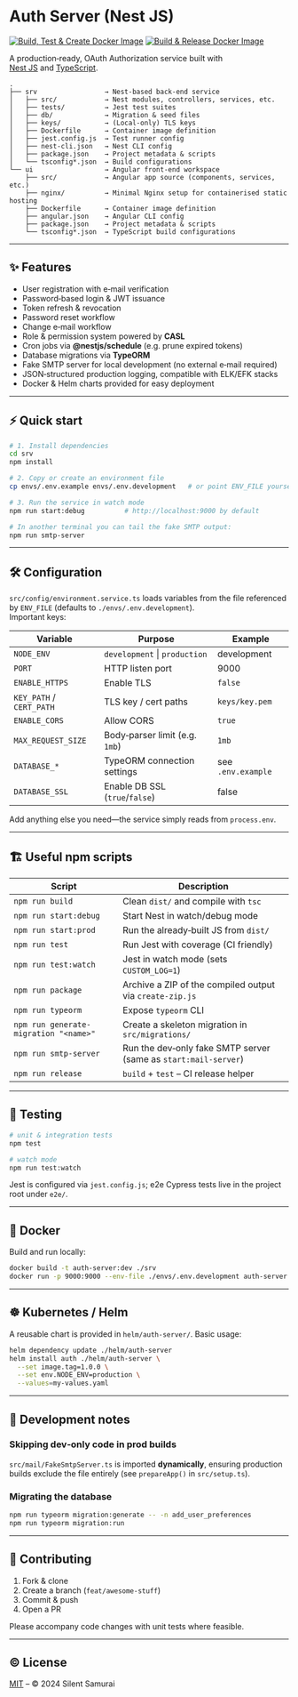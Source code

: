# Auth Server (Nest JS)

[![Build, Test & Create Docker Image](https://github.com/SilentSamurai/auth-server/actions/workflows/build.yaml/badge.svg)](https://github.com/SilentSamurai/auth-server/actions/workflows/build.yaml)
[![Build & Release Docker Image](https://github.com/SilentSamurai/auth-server/actions/workflows/release.yaml/badge.svg)](https://github.com/SilentSamurai/auth-server/actions/workflows/release.yaml)

A production‑ready, OAuth Authorization service built with  
[Nest JS](https://nestjs.com) and [TypeScript](https://www.typescriptlang.org/).

```
.
├── srv                 → Nest‑based back‑end service
│   ├── src/            → Nest modules, controllers, services, etc.
│   ├── tests/          → Jest test suites
│   ├── db/             → Migration & seed files
│   ├── keys/           → (Local‑only) TLS keys
│   ├── Dockerfile      → Container image definition
│   ├── jest.config.js  → Test runner config
│   ├── nest-cli.json   → Nest CLI config
│   ├── package.json    → Project metadata & scripts
│   └── tsconfig*.json  → Build configurations
└── ui                  → Angular front‑end workspace
    ├── src/            → Angular app source (components, services, etc.)
    ├── nginx/          → Minimal Nginx setup for containerised static hosting
    ├── Dockerfile      → Container image definition
    ├── angular.json    → Angular CLI config
    ├── package.json    → Project metadata & scripts
    └── tsconfig*.json  → TypeScript build configurations
```

---

## ✨ Features

* User registration with e‑mail verification
* Password‑based login & JWT issuance
* Token refresh & revocation
* Password reset workflow
* Change e‑mail workflow
* Role & permission system powered by **CASL**
* Cron jobs via **@nestjs/schedule** (e.g. prune expired tokens)
* Database migrations via **TypeORM**
* Fake SMTP server for local development (no external e‑mail required)
* JSON‑structured production logging, compatible with ELK/EFK stacks
* Docker & Helm charts provided for easy deployment

---

## ⚡️ Quick start

```bash
# 1. Install dependencies
cd srv
npm install

# 2. Copy or create an environment file
cp envs/.env.example envs/.env.development   # or point ENV_FILE yourself

# 3. Run the service in watch mode
npm run start:debug          # http://localhost:9000 by default

# In another terminal you can tail the fake SMTP output:
npm run smtp-server
```

---

## 🛠️ Configuration

`src/config/environment.service.ts` loads variables from the file referenced by
`ENV_FILE` (defaults to `./envs/.env.development`).  
Important keys:

| Variable                 | Purpose                        | Example            |
|--------------------------|--------------------------------|--------------------|
| `NODE_ENV`               | `development` \| `production`  | development        |
| `PORT`                   | HTTP listen port               | 9000               |
| `ENABLE_HTTPS`           | Enable TLS                     | `false`            |
| `KEY_PATH` / `CERT_PATH` | TLS key / cert paths           | `keys/key.pem`     |
| `ENABLE_CORS`            | Allow CORS                     | `true`             |
| `MAX_REQUEST_SIZE`       | Body‑parser limit (e.g. `1mb`) | `1mb`              |
| `DATABASE_*`             | TypeORM connection settings    | see `.env.example` |
| `DATABASE_SSL`           | Enable DB SSL (`true`/`false`) | false              |

Add anything else you need—the service simply reads from `process.env`.

---

## 🏗️ Useful npm scripts

| Script                                | Description                                                     |
|---------------------------------------|-----------------------------------------------------------------|
| `npm run build`                       | Clean `dist/` and compile with `tsc`                            |
| `npm run start:debug`                 | Start Nest in watch/debug mode                                  |
| `npm run start:prod`                  | Run the already‑built JS from `dist/`                           |
| `npm run test`                        | Run Jest with coverage (CI friendly)                            |
| `npm run test:watch`                  | Jest in watch mode (sets `CUSTOM_LOG=1`)                        |
| `npm run package`                     | Archive a ZIP of the compiled output via `create-zip.js`        |
| `npm run typeorm`                     | Expose `typeorm` CLI                                            |
| `npm run generate-migration "<name>"` | Create a skeleton migration in `src/migrations/`                |
| `npm run smtp-server`                 | Run the dev‑only fake SMTP server (same as `start:mail-server`) |
| `npm run release`                     | `build` + `test` – CI release helper                            |

---

## 🧪 Testing

```bash
# unit & integration tests
npm test

# watch mode
npm run test:watch
```

Jest is configured via `jest.config.js`; e2e Cypress tests live in the project
root under `e2e/`.

---

## 🐳 Docker

Build and run locally:

```bash
docker build -t auth-server:dev ./srv
docker run -p 9000:9000 --env-file ./envs/.env.development auth-server:dev
```

---

## ☸️ Kubernetes / Helm

A reusable chart is provided in `helm/auth-server/`. Basic usage:

```bash
helm dependency update ./helm/auth-server
helm install auth ./helm/auth-server \
  --set image.tag=1.0.0 \
  --set env.NODE_ENV=production \
  --values=my-values.yaml
```

---

## 📝 Development notes

### Skipping dev‑only code in prod builds

`src/mail/FakeSmtpServer.ts` is imported **dynamically**, ensuring production
builds exclude the file entirely (see `prepareApp()` in `src/setup.ts`).

### Migrating the database

```bash
npm run typeorm migration:generate -- -n add_user_preferences
npm run typeorm migration:run
```

---

## 🤝 Contributing

1. Fork & clone
2. Create a branch (`feat/awesome-stuff`)
3. Commit & push
4. Open a PR

Please accompany code changes with unit tests where feasible.

---

## © License

[MIT](LICENSE) – © 2024 Silent Samurai
